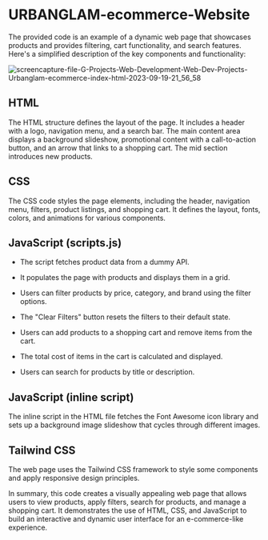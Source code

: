 # URBANGLAM-ecommerce-Website

The provided code is an example of a dynamic web page that showcases products and provides filtering, cart functionality, and search features. Here's a simplified description of the key components and functionality:

![screencapture-file-G-Projects-Web-Development-Web-Dev-Projects-Urbanglam-ecommerce-index-html-2023-09-19-21_56_58](https://github.com/kvabhaya/URBANGLAM-ecommerce-Website/assets/94110759/f9f64707-1f95-43e5-a3e4-b8d6a808520c)


## HTML

 The HTML structure defines the layout of the page. It includes a header with a logo, navigation menu, and a search bar. The main content area displays a background slideshow, promotional content with a call-to-action button, and an arrow that links to a shopping cart. The mid section introduces new products.



## CSS

The CSS code styles the page elements, including the header, navigation menu, filters, product listings, and shopping cart. It defines the layout, fonts, colors, and animations for various components.



## JavaScript (scripts.js)

  - The script fetches product data from a dummy API.

  - It populates the page with products and displays them in a grid.

  - Users can filter products by price, category, and brand using the filter options.

  - The "Clear Filters" button resets the filters to their default state.

  - Users can add products to a shopping cart and remove items from the cart.

  - The total cost of items in the cart is calculated and displayed.

  - Users can search for products by title or description.

  

## JavaScript (inline script) 

The inline script in the HTML file fetches the Font Awesome icon library and sets up a background image slideshow that cycles through different images.



## Tailwind CSS 

The web page uses the Tailwind CSS framework to style some components and apply responsive design principles.



In summary, this code creates a visually appealing web page that allows users to view products, apply filters, search for products, and manage a shopping cart. It demonstrates the use of HTML, CSS, and JavaScript to build an interactive and dynamic user interface for an e-commerce-like experience.




